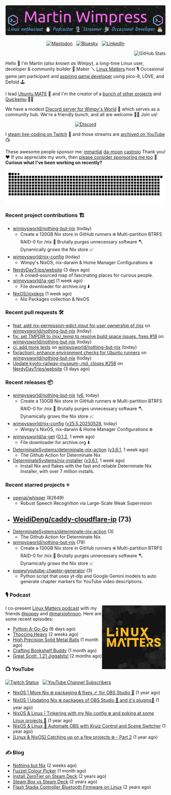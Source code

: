 <p align="center">
  <a href="https://wimpysworld.com" target="_blank"><img src="https://raw.githubusercontent.com/flexiondotorg/flexiondotorg/main/.github/github-header-image.png"></a>
</p>
<p align="center">
  &nbsp;<a href="https://wimpysworld.social/@martin" target="_blank"><img alt="Mastodon" src="https://img.shields.io/badge/Mastodon-6468fa?style=for-the-badge&logo=mastodon&logoColor=%23ffffff"></a>&nbsp;
  &nbsp;<a href="https://bsky.app/profile/wimpys.world" target="_blank"><img alt="Bluesky" src="https://img.shields.io/badge/Bluesky-0772D8?style=for-the-badge&logo=bluesky&logoColor=%23ffffff"></a>&nbsp;
  &nbsp;<a href="https://www.linkedin.com/in/martinwimpress/" target="_blank"><img alt="LinkedIn" src="https://img.shields.io/badge/LinkedIn-1667be?style=for-the-badge&logo=linkedin&logoColor=%23ffffff"></a>&nbsp;
</p>
<a href="https://github.com/flexiondotorg" target="_blank"><img align="right" src="https://github-readme-stats.vercel.app/api?username=flexiondotorg&show_icons=true&show=reviews,discussions_started,discussions_answered,prs_merged&include_all_commits=true&bg_color=0E1117&title_color=fa66ed&icon_color=6bbbfa&text_color=c5c8c6&ring_color=98ed3f&border_radius=8" alt="GitHub Stats"></a>
<br />

Hello 👋 I'm Martin (*also known as Wimpy*), a long-time Linux user, developer & community builder 🐧 Maker 🪛 [Linux Matters](https://linuxmatters.sh) host 🎙️ Occasional game jam participant and [aspiring game developer](https://oval-tutu.com) using pico-8, LÖVE, and Defold 🕹️

I lead [Ubuntu MATE](https://ubuntu-mate.org) 🧉 and I'm the creator of a [bunch of other projects](https://wimpysworld.com/projects/) and [Quickemu](https://github.com/quickemu-project/) 🧑‍💻

We have a modest [Discord server for Wimpy's World](https://wimpysworld.io/discord) 💬 which serves as a community hub. We're a friendly bunch, and all are welcome 🏳️‍🌈 Join us!

<div align="center"><a href="https://wimpysworld.io/discord" target="_blank"><img alt="Discord" src="https://img.shields.io/discord/712850672223125565?style=for-the-badge&logo=discord&logoColor=%23ffffff&label=Discord&labelColor=%234253e8&color=%23e4e2e2"></a></div>

I [steam live-coding on Twitch](https://twitch.tv/WimpysWorld) 📡 and those streams are [archived on YouTube](https://youtube.com/WimpysWorld) 📺️

These awesome people sponsor me: [mmartial](https://github.com/mmartial) [da-moon](https://github.com/da-moon) [castrojo](https://github.com/castrojo)  Thank you! ❤️
If you appreciate my work, then [please consider sponsoring me too](https://github.com/sponsors/flexiondotorg) 🤑 **Curious what I've been working on recently?**
<div align="center">
  <img align="center" alt="GitHub Contribution Snake" src="https://raw.githubusercontent.com/flexiondotorg/flexiondotorg/snake/github-contribution-grid-snake-dark.svg">
</div>

### Recent project contributions 🏗️


- [wimpysworld/nothing-but-nix](https://github.com/wimpysworld/nothing-but-nix) (today)
  - Create a 130GB Nix ️store in GitHub runners ❄️ Multi-partition BTRFS RAID-0 for /nix 💪 Brutally purges unnecessary software 🪓 Dynamically grows the Nix store 📈
- [wimpysworld/nix-config](https://github.com/wimpysworld/nix-config) (today)
  - Wimpy&#39;s NixOS, nix-darwin  &amp; Home Manager Configurations ❄️
- [NerdyDayTrips/website](https://github.com/NerdyDayTrips/website) (3 days ago)
  - A crowd-sourced map of fascinating places for curious people.
- [wimpysworld/ia-get](https://github.com/wimpysworld/ia-get) (1 week ago)
  - File downloader for archive.org ⬇️
- [NixOS/nixpkgs](https://github.com/NixOS/nixpkgs) (1 week ago)
  - Nix Packages collection &amp; NixOS

### Recent pull requests 🛠️


- [feat: add nix-permission-edict input for user ownership of /nix](https://github.com/wimpysworld/nothing-but-nix/pull/23) on [wimpysworld/nothing-but-nix](https://github.com/wimpysworld/nothing-but-nix) (today)
- [fix: set TMPDIR to /nix/_temp to resolve build space issues. fixes #18](https://github.com/wimpysworld/nothing-but-nix/pull/22) on [wimpysworld/nothing-but-nix](https://github.com/wimpysworld/nothing-but-nix) (today)
- [ci: add more tests](https://github.com/wimpysworld/nothing-but-nix/pull/21) on [wimpysworld/nothing-but-nix](https://github.com/wimpysworld/nothing-but-nix) (today)
- [fix(action): enhance environment checks for Ubuntu runners](https://github.com/wimpysworld/nothing-but-nix/pull/20) on [wimpysworld/nothing-but-nix](https://github.com/wimpysworld/nothing-but-nix) (today)
- [Update kyoto-railway-museum-.md. closes #258](https://github.com/NerdyDayTrips/website/pull/259) on [NerdyDayTrips/website](https://github.com/NerdyDayTrips/website) (3 days ago)

### Recent releases 📦️


- [wimpysworld/nothing-but-nix](https://github.com/wimpysworld/nothing-but-nix) ([v6](https://github.com/wimpysworld/nothing-but-nix/releases/tag/v6), today)
  - Create a 130GB Nix ️store in GitHub runners ❄️ Multi-partition BTRFS RAID-0 for /nix 💪 Brutally purges unnecessary software 🪓 Dynamically grows the Nix store 📈
- [wimpysworld/nix-config](https://github.com/wimpysworld/nix-config) ([v25.5.20250528](https://github.com/wimpysworld/nix-config/releases/tag/v25.5.20250528), today)
  - Wimpy&#39;s NixOS, nix-darwin  &amp; Home Manager Configurations ❄️
- [wimpysworld/ia-get](https://github.com/wimpysworld/ia-get) ([0.1.2](https://github.com/wimpysworld/ia-get/releases/tag/0.1.2), 1 week ago)
  - File downloader for archive.org ⬇️
- [DeterminateSystems/determinate-nix-action](https://github.com/DeterminateSystems/determinate-nix-action) ([v3.6.1](https://github.com/DeterminateSystems/determinate-nix-action/releases/tag/v3.6.1), 1 week ago)
  - The Github Action for Determinate Nix
- [DeterminateSystems/nix-installer](https://github.com/DeterminateSystems/nix-installer) ([v3.6.1](https://github.com/DeterminateSystems/nix-installer/releases/tag/v3.6.1), 1 week ago)
  - Install Nix and flakes with the fast and reliable Determinate Nix Installer, with over 7 million installs.

### Recent starred projects ⭐️


- [openai/whisper](https://github.com/openai/whisper) (82649)
  - Robust Speech Recognition via Large-Scale Weak Supervision
- [WeidiDeng/caddy-cloudflare-ip](https://github.com/WeidiDeng/caddy-cloudflare-ip) (73)
  - 
- [DeterminateSystems/determinate-nix-action](https://github.com/DeterminateSystems/determinate-nix-action) (3)
  - The Github Action for Determinate Nix
- [wimpysworld/nothing-but-nix](https://github.com/wimpysworld/nothing-but-nix) (79)
  - Create a 130GB Nix ️store in GitHub runners ❄️ Multi-partition BTRFS RAID-0 for /nix 💪 Brutally purges unnecessary software 🪓 Dynamically grows the Nix store 📈
- [popey/youtube-chapter-generator](https://github.com/popey/youtube-chapter-generator) (3)
  - Python script that uses yt-dlp and Google Gemini models to auto generate chapter markers for YouTube video descriptions.

### 🎙️ Podcast
<img align="right" src="https://raw.githubusercontent.com/flexiondotorg/flexiondotorg/main/.github/linuxmatters.png" alt="Linux Matters Podcast" width="200" height="200">

I co-present [Linux Matters podcast](https://linuxmatters.sh) with my friends [@popey](https://github.com/popey) and [@marxjohnson](https://github.com/marxjohnson).
Here are some recent episodes:

- [Python A-Go-Go](https://linuxmatters.sh/56/) (6 days ago)
- [Thoccing Heavy](https://linuxmatters.sh/55/) (2 weeks ago)
- [High Precision Solid Metal Balls](https://linuxmatters.sh/54/) (1 month ago)
- [Crafting Bookshelf Buddy](https://linuxmatters.sh/53/) (1 month ago)
- [Great Scott, 1.21 Jiggabits!](https://linuxmatters.sh/52/) (2 months ago)

### 📺️ YouTube
<a href="https://twitch.tv/WimpysWorld" target="_blank"><img alt="Twitch Status" src="https://img.shields.io/twitch/status/WimpysWorld?style=for-the-badge&logo=twitch&logoColor=ffffff&label=Twitch&labelColor=%23904ef9&color=%23e4e2e2"></a>&nbsp;&nbsp;
<a href="https://youtube.com/WimpysWorld" target="_blank"><img alt="YouTube Channel Subscribers" src="https://img.shields.io/youtube/channel/subscribers/UChpYmMp7EFaxuogUX1eAqyw?style=for-the-badge&logo=youtube&logoColor=ffffff&label=YouTube&labelColor=%23fb1b20&color=%23e4e2e2"></a>

- [NixOS | More Nix ❄️ packaging &amp; fixes 🩹 for OBS Studio 📡](https://www.youtube.com/watch?v=VqNaOOm7Dhw) (1 year ago)
- [NixOS | Updating Nix ❄️ packages of OBS Studio 📡 and it&#39;s plugins🔌](https://www.youtube.com/watch?v=phgOv_UCbMM) (1 year ago)
- [NixOS &amp; Linux | Tinkering with my Nix config ❄️ and poking at some Linux projects 🐧](https://www.youtube.com/watch?v=biVQ_-v8oEo) (1 year ago)
- [NixOS &amp; Linux 🐧 Automate OBS with Kruiz Control and Scene Switcher](https://www.youtube.com/watch?v=BSITslJbMGA) (1 year ago)
- [[Linux &amp; NixOS] Catching up on a few projects ❄️ - Part 2](https://www.youtube.com/watch?v=IpiuKvqHU-c) (1 year ago)

### ✍️ Blog

- [Nothing but Nix](https://wimpysworld.com/posts/nothing-but-nix-github-actions/) (2 weeks ago)
- [Fuzzel Colour Picker](https://wimpysworld.com/posts/fuzzel-hyprpicker/) (1 month ago)
- [Install ZeroTier on Steam Deck](https://wimpysworld.com/posts/install-zerotier-on-steamdeck/) (2 years ago)
- [Steam Box vs Steam Deck](https://wimpysworld.com/posts/steambox-vs-steamdeck/) (2 years ago)
- [Flash Stadia Controller Bluetooth Firmware on Linux](https://wimpysworld.com/posts/flash-stadia-controller-bluetooth-firmware-on-linux/) (2 years ago)
